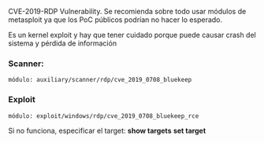 CVE-2019-RDP Vulnerability.
Se recomienda sobre todo usar módulos de metasploit ya que los PoC públicos podrían no hacer lo esperado.

Es un kernel exploit y hay que tener cuidado porque puede causar crash del sistema y pérdida de información
### Scanner:
	módulo: auxiliary/scanner/rdp/cve_2019_0708_bluekeep

### Exploit

	módulo: exploit/windows/rdp/cve_2019_0708_bluekeep_rce

Si no funciona, especificar el target: 
	**show targets**
	**set target <targetid>**
